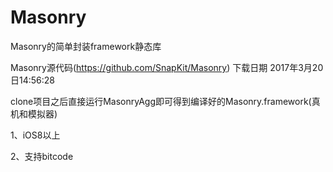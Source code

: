 # Masonry
Masonry的简单封装framework静态库

Masonry源代码(https://github.com/SnapKit/Masonry) 下载日期 2017年3月20日14:56:28

clone项目之后直接运行MasonryAgg即可得到编译好的Masonry.framework(真机和模拟器)

1、iOS8以上

2、支持bitcode

